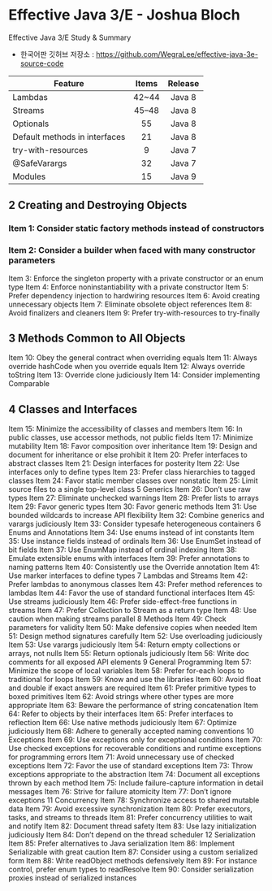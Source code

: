 # Effective Java 3/E - Joshua Bloch
Effective Java 3/E Study &amp; Summary
* 한국어판 깃허브 저장소 : https://github.com/WegraLee/effective-java-3e-source-code

| Feature | Items | Release |
|---|:---:|:---:|
| Lambdas | 42~44 | Java 8 |
| Streams | 45–48 | Java 8 |
| Optionals | 55 | Java 8 |
| Default methods in interfaces | 21 | Java 8 |
| try-with-resources | 9 | Java 7 |
| @SafeVarargs | 32 | Java 7 |
| Modules | 15 | Java 9 |

## 2 Creating and Destroying Objects
### Item 1: Consider static factory methods instead of constructors
### Item 2: Consider a builder when faced with many constructor parameters 
Item 3: Enforce the singleton property with a private constructor or an enum type 
Item 4: Enforce noninstantiability with a private constructor
Item 5: Prefer dependency injection to hardwiring resources
Item 6: Avoid creating unnecessary objects
Item 7: Eliminate obsolete object references
Item 8: Avoid finalizers and cleaners
Item 9: Prefer try-with-resources to try-finally
## 3 Methods Common to All Objects
Item 10: Obey the general contract when overriding equals
Item 11: Always override hashCode when you override equals
Item 12: Always override toString
Item 13: Override clone judiciously 
Item 14: Consider implementing Comparable 
## 4 Classes and Interfaces
Item 15: Minimize the accessibility of classes and members
Item 16: In public classes, use accessor methods, not public fields 
Item 17: Minimize mutability 
Item 18: Favor composition over inheritance 
Item 19: Design and document for inheritance or else prohibit it
Item 20: Prefer interfaces to abstract classes 
Item 21: Design interfaces for posterity 
Item 22: Use interfaces only to define types
Item 23: Prefer class hierarchies to tagged classes 
Item 24: Favor static member classes over nonstatic
Item 25: Limit source files to a single top-level class 
5 Generics
Item 26: Don’t use raw types 
Item 27: Eliminate unchecked warnings
Item 28: Prefer lists to arrays
Item 29: Favor generic types
Item 30: Favor generic methods
Item 31: Use bounded wildcards to increase API flexibility 
Item 32: Combine generics and varargs judiciously
Item 33: Consider typesafe heterogeneous containers 
6 Enums and Annotations
Item 34: Use enums instead of int constants
Item 35: Use instance fields instead of ordinals
Item 36: Use EnumSet instead of bit fields
Item 37: Use EnumMap instead of ordinal indexing
Item 38: Emulate extensible enums with interfaces 
Item 39: Prefer annotations to naming patterns
Item 40: Consistently use the Override annotation
Item 41: Use marker interfaces to define types 
7 Lambdas and Streams 
Item 42: Prefer lambdas to anonymous classes
Item 43: Prefer method references to lambdas
Item 44: Favor the use of standard functional interfaces 
Item 45: Use streams judiciously 
Item 46: Prefer side-effect-free functions in streams 
Item 47: Prefer Collection to Stream as a return type
Item 48: Use caution when making streams parallel 
8 Methods 
Item 49: Check parameters for validity 
Item 50: Make defensive copies when needed 
Item 51: Design method signatures carefully 
Item 52: Use overloading judiciously
Item 53: Use varargs judiciously 
Item 54: Return empty collections or arrays, not nulls 
Item 55: Return optionals judiciously 
Item 56: Write doc comments for all exposed API elements 
9 General Programming
Item 57: Minimize the scope of local variables
Item 58: Prefer for-each loops to traditional for loops
Item 59: Know and use the libraries
Item 60: Avoid float and double if exact answers are required
Item 61: Prefer primitive types to boxed primitives
Item 62: Avoid strings where other types are more appropriate
Item 63: Beware the performance of string concatenation
Item 64: Refer to objects by their interfaces
Item 65: Prefer interfaces to reflection
Item 66: Use native methods judiciously
Item 67: Optimize judiciously
Item 68: Adhere to generally accepted naming conventions
10 Exceptions
Item 69: Use exceptions only for exceptional conditions
Item 70: Use checked exceptions for recoverable conditions and runtime exceptions for programming errors
Item 71: Avoid unnecessary use of checked exceptions
Item 72: Favor the use of standard exceptions
Item 73: Throw exceptions appropriate to the abstraction
Item 74: Document all exceptions thrown by each method
Item 75: Include failure-capture information in detail messages
Item 76: Strive for failure atomicity 
Item 77: Don’t ignore exceptions 
11 Concurrency 
Item 78: Synchronize access to shared mutable data 
Item 79: Avoid excessive synchronization 
Item 80: Prefer executors, tasks, and streams to threads 
Item 81: Prefer concurrency utilities to wait and notify 
Item 82: Document thread safety
Item 83: Use lazy initialization judiciously 
Item 84: Don’t depend on the thread scheduler
12 Serialization 
Item 85: Prefer alternatives to Java serialization
Item 86: Implement Serializable with great caution 
Item 87: Consider using a custom serialized form
Item 88: Write readObject methods defensively
Item 89: For instance control, prefer enum types to readResolve
Item 90: Consider serialization proxies instead of serialized instances
